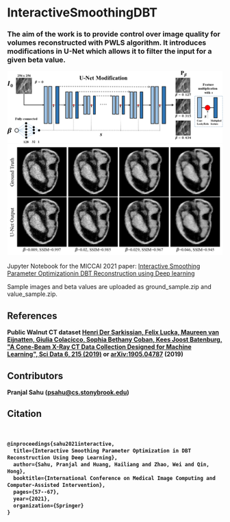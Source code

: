 # InteractiveSmoothingDBT

<h3>The aim of the work is to provide control over image quality for volumes reconstructed with PWLS algorithm.
It introduces modifications in U-Net which allows it to filter the input for a given beta value.
</h3>

![UNet](https://github.com/PranjalSahu/InteractiveSmoothingDBT/blob/main/unet2.png "UNet Modification")
![ScreenShot](https://github.com/PranjalSahu/InteractiveSmoothingDBT/blob/main/intro1.png "Result on Walnut CT sample")


Jupyter Notebook for the MICCAI 2021 paper: [Interactive Smoothing Parameter Optimizationin DBT Reconstruction using Deep learning](https://www.researchgate.net/publication/352998652_Interactive_Smoothing_Parameter_Optimization_in_DBT_Reconstruction_using_Deep_learning)

Sample images and beta values are uploaded as ground_sample.zip and value_sample.zip.

## References
<b>Public Walnut CT dataset<b>
[Henri Der Sarkissian, Felix Lucka, Maureen van Eijnatten, Giulia Colacicco, Sophia Bethany Coban, Kees Joost Batenburg, "A Cone-Beam X-Ray CT Data Collection Designed for Machine Learning", Sci Data 6, 215 (2019)](https://doi.org/10.1038/s41597-019-0235-y) or [arXiv:1905.04787](https://arxiv.org/abs/1905.04787) (2019)

## Contributors
Pranjal Sahu (psahu@cs.stonybrook.edu)


## Citation
  <br>
  
  ```
  @inproceedings{sahu2021interactive,
    title={Interactive Smoothing Parameter Optimization in DBT Reconstruction Using Deep Learning},
    author={Sahu, Pranjal and Huang, Hailiang and Zhao, Wei and Qin, Hong},
    booktitle={International Conference on Medical Image Computing and Computer-Assisted Intervention},
    pages={57--67},
    year={2021},
    organization={Springer}
  }
  ```
